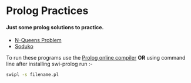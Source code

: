 # Prolog Practices

#### Just some prolog solutions to practice.

- [N-Queens Problem](/N-Queens.pl)
- [Soduko](/Soduko.pl)


To run these programs  use the [Prolog online compiler](https://swish.swi-prolog.org/example/kb.pl) 
**OR**
using command line after installing swi-prolog run :-
```bash
swipl -s filename.pl
```

